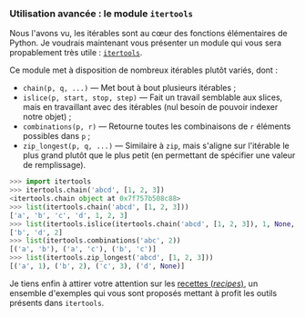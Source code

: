 ### Utilisation avancée : le module `itertools`

Nous l'avons vu, les itérables sont au cœur des fonctions élémentaires de Python. Je voudrais maintenant vous présenter un module qui vous sera propablement très utile : [`itertools`](https://docs.python.org/3/library/itertools.html).

Ce module met à disposition de nombreux itérables plutôt variés, dont :

- `chain(p, q, ...)` — Met bout à bout plusieurs itérables ;
- `islice(p, start, stop, step)` — Fait un travail semblable aux slices, mais en travaillant avec des itérables (nul besoin de pouvoir indexer notre objet) ;
- `combinations(p, r)` — Retourne toutes les combinaisons de `r` éléments possibles dans `p` ;
- `zip_longest(p, q, ...)` — Similaire à `zip`, mais s'aligne sur l'itérable le plus grand plutôt que le plus petit (en permettant de spécifier une valeur de remplissage).

```python
>>> import itertools
>>> itertools.chain('abcd', [1, 2, 3])
<itertools.chain object at 0x7f757b508c88>
>>> list(itertools.chain('abcd', [1, 2, 3]))
['a', 'b', 'c', 'd', 1, 2, 3]
>>> list(itertools.islice(itertools.chain('abcd', [1, 2, 3]), 1, None, 2))
['b', 'd', 2]
>>> list(itertools.combinations('abc', 2))
[('a', 'b'), ('a', 'c'), ('b', 'c')]
>>> list(itertools.zip_longest('abcd', [1, 2, 3]))
[('a', 1), ('b', 2), ('c', 3), ('d', None)]
```

Je tiens enfin à attirer votre attention sur les [recettes (*recipes*)](https://docs.python.org/3/library/itertools.html#itertools-recipes), un ensemble d'exemples qui vous sont proposés mettant à profit les outils présents dans `itertools`.
